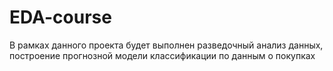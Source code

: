 # EDA-course
В рамках данного проекта будет выполнен разведочный анализ данных, построение прогнозной модели классификации по данным о покупках
